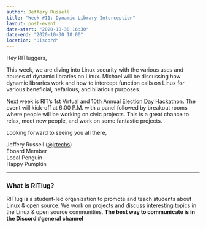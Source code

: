 ```yaml
---
author: Jeffery Russell
title: "Week #11: Dynamic Library Interception"
layout: post-event
date-start: "2020-10-30 16:30"
date-end: "2020-10-30 18:00"
location: "Discord"
---
```


Hey RITluggers,

This week, we are diving into Linux security with the various uses and abuses of dynamic libraries on Linux. Michael will be discussing how dynamic libraries work and how to intercept function calls on Linux for various beneficial, nefarious, and hilarious purposes.

Next week is RIT’s 1st Virtual and 10th Annual [Election Day Hackathon](https://ritelectionhackathon10.eventbrite.com/). The event will kick-off at 6:00 P.M. with a panel followed by breakout rooms where people will be working on civic projects. This is a great chance to relax, meet new people, and work on some fantastic projects.

Looking forward to seeing you all there,

Jeffery Russell ([@jrtechs](https://jrtechs.net))<br/>
Eboard Member<br/>
Local Penguin<br/>
Happy Pumpkin<br/>


---

### What is RITlug?

RITlug is a student-led organization to promote and teach students about Linux & open source.
We work on projects and discuss interesting topics in the Linux & open source communities.
**The best way to communicate is in the Discord #general channel**
